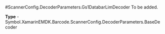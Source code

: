 #ScannerConfig.DecoderParameters.Gs1DatabarLimDecoder
To be added.

**Type** - Symbol.XamarinEMDK.Barcode.ScannerConfig.DecoderParameters.BaseDecoder



